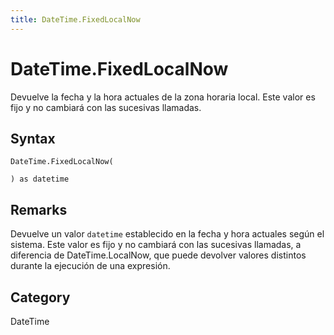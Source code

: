 ```yaml
---
title: DateTime.FixedLocalNow
---
```


# DateTime.FixedLocalNow


Devuelve la fecha y la hora actuales de la zona horaria local. Este valor es fijo y no cambiará con las sucesivas llamadas.


## Syntax

```powerquery
DateTime.FixedLocalNow(

) as datetime
```


## Remarks

Devuelve un valor <code>datetime</code> establecido en la fecha y hora actuales según el sistema. Este valor es fijo y no cambiará con las sucesivas llamadas, a diferencia de DateTime.LocalNow, que puede devolver valores distintos durante la ejecución de una expresión.



## Category
DateTime
